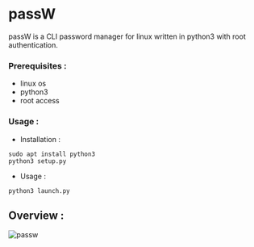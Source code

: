 # passW

passW is a CLI password manager for linux written in python3 with root authentication.

### Prerequisites :

- linux os
- python3
- root access


### Usage :

- Installation :

```
sudo apt install python3
python3 setup.py
```

- Usage :

```
python3 launch.py
```

## Overview :

![passw](https://user-images.githubusercontent.com/80624782/160692255-a5733b59-fc1d-4b77-9611-a5c0ce907b84.png)
